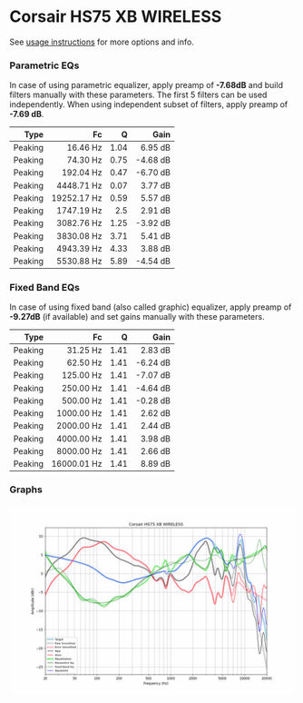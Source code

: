 # Corsair HS75 XB WIRELESS
See [usage instructions](https://github.com/jaakkopasanen/AutoEq#usage) for more options and info.

### Parametric EQs
In case of using parametric equalizer, apply preamp of **-7.68dB** and build filters manually
with these parameters. The first 5 filters can be used independently.
When using independent subset of filters, apply preamp of **-7.69 dB**.

| Type    | Fc          |    Q | Gain     |
|--------:|------------:|-----:|---------:|
| Peaking | 16.46 Hz    | 1.04 | 6.95 dB  |
| Peaking | 74.30 Hz    | 0.75 | -4.68 dB |
| Peaking | 192.04 Hz   | 0.47 | -6.70 dB |
| Peaking | 4448.71 Hz  | 0.07 | 3.77 dB  |
| Peaking | 19252.17 Hz | 0.59 | 5.57 dB  |
| Peaking | 1747.19 Hz  | 2.5  | 2.91 dB  |
| Peaking | 3082.76 Hz  | 1.25 | -3.92 dB |
| Peaking | 3830.08 Hz  | 3.71 | 5.41 dB  |
| Peaking | 4943.39 Hz  | 4.33 | 3.88 dB  |
| Peaking | 5530.88 Hz  | 5.89 | -4.54 dB |

### Fixed Band EQs
In case of using fixed band (also called graphic) equalizer, apply preamp of **-9.27dB**
(if available) and set gains manually with these parameters.

| Type    | Fc          |    Q | Gain     |
|--------:|------------:|-----:|---------:|
| Peaking | 31.25 Hz    | 1.41 | 2.83 dB  |
| Peaking | 62.50 Hz    | 1.41 | -6.24 dB |
| Peaking | 125.00 Hz   | 1.41 | -7.07 dB |
| Peaking | 250.00 Hz   | 1.41 | -4.64 dB |
| Peaking | 500.00 Hz   | 1.41 | -0.28 dB |
| Peaking | 1000.00 Hz  | 1.41 | 2.62 dB  |
| Peaking | 2000.00 Hz  | 1.41 | 2.44 dB  |
| Peaking | 4000.00 Hz  | 1.41 | 3.98 dB  |
| Peaking | 8000.00 Hz  | 1.41 | 2.66 dB  |
| Peaking | 16000.01 Hz | 1.41 | 8.89 dB  |

### Graphs
![](./Corsair%20HS75%20XB%20WIRELESS.png)